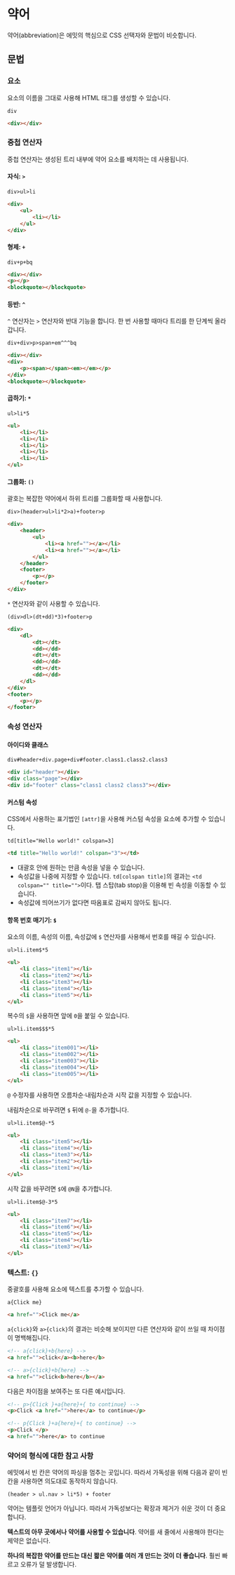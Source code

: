 # 약어

약어(abbreviation)은 에밋의 핵심으로 CSS 선택자와 문법이 비슷합니다.

## 문법

### 요소

요소의 이름을 그대로 사용해 HTML 태그를 생성할 수 있습니다.

```
div
```

```html
<div></div>
```

### 중첩 연산자

중첩 연산자는 생성된 트리 내부에 약어 요소를 배치하는 데 사용됩니다.

#### 자식: `>`

```
div>ul>li
```

```html
<div>
    <ul>
        <li></li>
    </ul>
</div>
```

#### 형제: `+`

```
div+p+bq
```

```html
<div></div>
<p></p>
<blockquote></blockquote>
```

#### 등반: `^`

`^` 연산자는 `>` 연산자와 반대 기능을 합니다. 한 번 사용할 때마다 트리를 한 단계씩 올라갑니다.

```
div+div>p>span+em^^^bq
```

```html
<div></div>
<div>
    <p><span></span><em></em></p>
</div>
<blockquote></blockquote>
```

#### 곱하기: `*`

```
ul>li*5
```

```html
<ul>
    <li></li>
    <li></li>
    <li></li>
    <li></li>
    <li></li>
</ul>
```

#### 그룹화: `()`

괄호는 복잡한 약어에서 하위 트리를 그룹화할 때 사용합니다.

```
div>(header>ul>li*2>a)+footer>p
```

```html
<div>
    <header>
        <ul>
            <li><a href=""></a></li>
            <li><a href=""></a></li>
        </ul>
    </header>
    <footer>
        <p></p>
    </footer>
</div>
```

`*` 연산자와 같이 사용할 수 있습니다.

```
(div>dl>(dt+dd)*3)+footer>p
```

```html
<div>
    <dl>
        <dt></dt>
        <dd></dd>
        <dt></dt>
        <dd></dd>
        <dt></dt>
        <dd></dd>
    </dl>
</div>
<footer>
    <p></p>
</footer>
```

### 속성 연산자

#### 아이디와 클래스

```
div#header+div.page+div#footer.class1.class2.class3
```

```html
<div id="header"></div>
<div class="page"></div>
<div id="footer" class="class1 class2 class3"></div>
```

#### 커스텀 속성

CSS에서 사용하는 표기법인 `[attr]`을 사용해 커스텀 속성을 요소에 추가할 수 있습니다.

```
td[title="Hello world!" colspan=3]
```

```html
<td title="Hello world!" colspan="3"></td>
```

- 대괄호 안에 원하는 만큼 속성을 넣을 수 있습니다.
- 속성값을 나중에 지정할 수 있습니다. `td[colspan title]`의 결과는 `<td colspan="" title="">`이다. 탭 스탑(tab stop)을 이용해 빈 속성을 이동할 수 있습니다.
- 속성값에 띄어쓰기가 없다면 따옴표로 감싸지 않아도 됩니다.

#### 항목 번호 매기기: `$`

요소의 이름, 속성의 이름, 속성값에 `$` 연산자를 사용해서 번호를 매길 수 있습니다.

```
ul>li.item$*5
```

```html
<ul>
    <li class="item1"></li>
    <li class="item2"></li>
    <li class="item3"></li>
    <li class="item4"></li>
    <li class="item5"></li>
</ul>
```

복수의 `$`을 사용하면 앞에 `0`을 붙일 수 있습니다.

```
ul>li.item$$$*5
```

```html
<ul>
    <li class="item001"></li>
    <li class="item002"></li>
    <li class="item003"></li>
    <li class="item004"></li>
    <li class="item005"></li>
</ul>
```

`@` 수정자를 사용하면 오름차순·내림차순과 시작 값을 지정할 수 있습니다.

내림차순으로 바꾸려면 `$` 뒤에 `@-`을 추가합니다.

```
ul>li.item$@-*5
```

```html
<ul>
    <li class="item5"></li>
    <li class="item4"></li>
    <li class="item3"></li>
    <li class="item2"></li>
    <li class="item1"></li>
</ul>
```

시작 값을 바꾸려면 `$`에 `@N`을 추가합니다.

```
ul>li.item$@-3*5
```

```html
<ul>
    <li class="item7"></li>
    <li class="item6"></li>
    <li class="item5"></li>
    <li class="item4"></li>
    <li class="item3"></li>
</ul>
```

### 텍스트: `{}`

중괄호를 사용해 요소에 텍스트를 추가할 수 있습니다.

```
a{Click me}
```

```html
<a href="">Click me</a>
```

`a{click}`와 `a>{click}`의 결과는 비슷해 보이지만 다른 연산자와 같이 쓰일 때 차이점이 명백해집니다.

```html
<!-- a{click}+b{here} -->
<a href="">click</a><b>here</b>

<!-- a>{click}+b{here} -->
<a href="">click<b>here</b></a>
```

다음은 차이점을 보여주는 또 다른 예시입니다.

```html
<!-- p>{Click }+a{here}+{ to continue} -->
<p>Click <a href="">here</a> to continue</p>

<!-- p{Click }+a{here}+{ to continue} -->
<p>Click </p>
<a href="">here</a> to continue
```

### 약어의 형식에 대한 참고 사항

에밋에서 빈 칸은 약어의 파싱을 멈추는 곳입니다. 따라서 가독성을 위해 다음과 같이 빈 칸을 사용하면 의도대로 동작하지 않습니다.

```
(header > ul.nav > li*5) + footer
```

약어는 템플릿 언어가 아닙니다. 따라서 가독성보다는 확장과 제거가 쉬운 것이 더 중요합니다.

**텍스트의 아무 곳에서나 약어를 사용할 수 있습니다**. 약어를 새 줄에서 사용해야 한다는 제약은 없습니다.

**하나의 복잡한 약어를 만드는 대신 짧은 약어를 여러 개 만드는 것이 더 좋습니다**. 훨씬 빠르고 오류가 덜 발생합니다.

